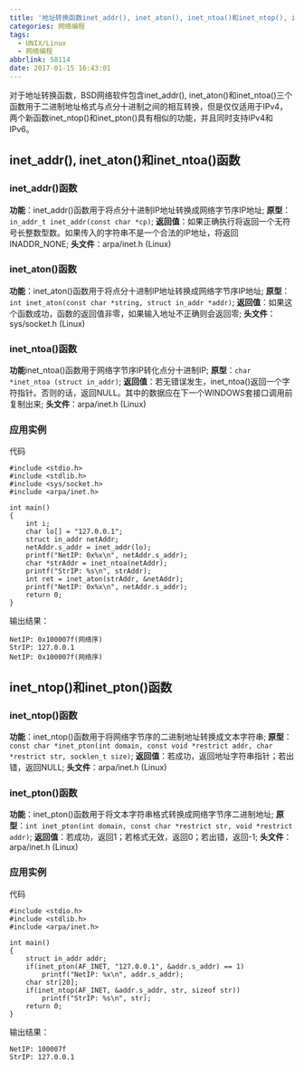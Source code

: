 ```yaml
---
title: '地址转换函数inet_addr(), inet_aton(), inet_ntoa()和inet_ntop(), inet_pton()'
categories: 网络编程
tags:
  - UNIX/Linux
  - 网络编程
abbrlink: 58114
date: 2017-01-15 16:43:01
---
```



对于地址转换函数，BSD网络软件包含inet_addr(), inet_aton()和inet_ntoa()三个函数用于二进制地址格式与点分十进制之间的相互转换，但是仅仅适用于IPv4，两个新函数inet_ntop()和inet_pton()具有相似的功能，并且同时支持IPv4和IPv6。

<!--more-->

## inet_addr(), inet_aton()和inet_ntoa()函数
### inet_addr()函数

**功能**：inet_addr()函数用于将点分十进制IP地址转换成网络字节序IP地址;
**原型**：`in_addr_t inet_addr(const char *cp)`;
**返回值**：如果正确执行将返回一个无符号长整数型数。如果传入的字符串不是一个合法的IP地址，将返回INADDR_NONE;
**头文件**：arpa/inet.h (Linux) 

### inet_aton()函数

**功能**：inet_aton()函数用于将点分十进制IP地址转换成网络字节序IP地址;
**原型**：`int inet_aton(const char *string, struct in_addr *addr)`;
**返回值**：如果这个函数成功，函数的返回值非零，如果输入地址不正确则会返回零;
**头文件**：sys/socket.h (Linux)

### inet_ntoa()函数

**功能**inet_ntoa()函数用于网络字节序IP转化点分十进制IP;
**原型**：`char *inet_ntoa (struct in_addr)`;
**返回值**：若无错误发生，inet_ntoa()返回一个字符指针。否则的话，返回NULL。其中的数据应在下一个WINDOWS套接口调用前复制出来;
**头文件**：arpa/inet.h (Linux)

### 应用实例
代码
```
#include <stdio.h>
#include <stdlib.h>
#include <sys/socket.h>
#include <arpa/inet.h>

int main()
{
    int i;
    char lo[] = "127.0.0.1";
    struct in_addr netAddr;
    netAddr.s_addr = inet_addr(lo);
    printf("NetIP: 0x%x\n", netAddr.s_addr);
    char *strAddr = inet_ntoa(netAddr);
    printf("StrIP: %s\n", strAddr);
    int ret = inet_aton(strAddr, &netAddr);
    printf("NetIP: 0x%x\n", netAddr.s_addr);
    return 0;
}
```
输出结果：
```
NetIP: 0x100007f(网络序)
StrIP: 127.0.0.1
NetIP: 0x100007f(网络序)
```

## inet_ntop()和inet_pton()函数
### inet_ntop()函数

**功能**：inet_ntop()函数用于将网络字节序的二进制地址转换成文本字符串;
**原型**：`const char *inet_pton(int domain, const void *restrict addr, char *restrict str, socklen_t size)`;
**返回值**：若成功，返回地址字符串指针；若出错，返回NULL;
**头文件**：arpa/inet.h (Linux)

### inet_pton()函数

**功能**：inet_pton()函数用于将文本字符串格式转换成网络字节序二进制地址;
**原型**：`int inet_pton(int domain, const char *restrict str, void *restrict addr)`;
**返回值**：若成功，返回1；若格式无效，返回0；若出错，返回-1;
**头文件**：arpa/inet.h (Linux)

### 应用实例
代码
```
#include <stdio.h>
#include <stdlib.h>
#include <arpa/inet.h>

int main()
{
    struct in_addr addr;
    if(inet_pton(AF_INET, "127.0.0.1", &addr.s_addr) == 1)
        printf("NetIP: %x\n", addr.s_addr);
    char str[20];
    if(inet_ntop(AF_INET, &addr.s_addr, str, sizeof str))
        printf("StrIP: %s\n", str);
    return 0;
}
```

输出结果：
```
NetIP: 100007f
StrIP: 127.0.0.1
```


